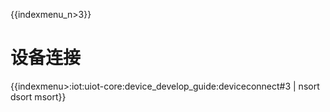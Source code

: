 {{indexmenu_n>3}}

# 设备连接

{{indexmenu>:iot:uiot-core:device_develop_guide:deviceconnect#3 | nsort dsort msort}}